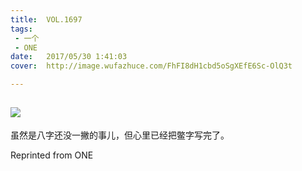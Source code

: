 ```yaml
---
title:	VOL.1697
tags:
 - 一个
 - ONE
date:	2017/05/30 1:41:03
cover:	http://image.wufazhuce.com/FhFI8dH1cbd5oSgXEfE6Sc-OlQ3t

---
```

![](http://image.wufazhuce.com/FhFI8dH1cbd5oSgXEfE6Sc-OlQ3t)
---

虽然是八字还没一撇的事儿，但心里已经把鳖字写完了。
 
Reprinted from ONE
